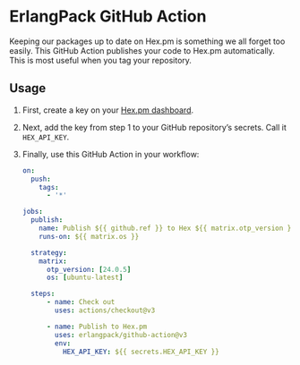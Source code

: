 # ErlangPack GitHub Action

Keeping our packages up to date on Hex.pm is something we all forget too easily. This GitHub Action publishes your code
to Hex.pm automatically. This is most useful when you tag your repository.

## Usage

1. First, create a key on your [Hex.pm dashboard](https://hex.pm/dashboard/keys).
   
2. Next, add the key from step 1 to your GitHub repository’s secrets. Call it `HEX_API_KEY`.
   
3. Finally, use this GitHub Action in your workflow:

    ```yaml
    on:
      push:
        tags:
          - '*'

    jobs:
      publish:
        name: Publish ${{ github.ref }} to Hex ${{ matrix.otp_version }}
        runs-on: ${{ matrix.os }}

      strategy:
        matrix:
          otp_version: [24.0.5]
          os: [ubuntu-latest]

      steps:
          - name: Check out
            uses: actions/checkout@v3

          - name: Publish to Hex.pm
            uses: erlangpack/github-action@v3
            env:
              HEX_API_KEY: ${{ secrets.HEX_API_KEY }}
    ```
